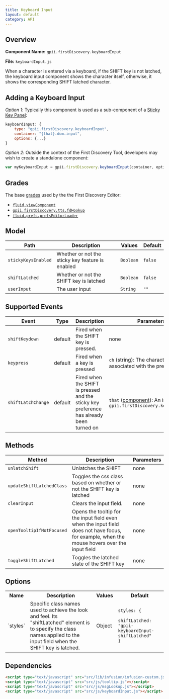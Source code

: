 ```yaml
---
title: Keyboard Input
layout: default
category: API
---
```


## Overview

**Component Name:** `gpii.firstDiscovery.keyboardInput`

**File:** `keyboardInput.js`

When a character is entered via a keyboard, if the SHIFT key is not latched,
the keyboard input component shows the character itself, otherwise, it shows
the corresponding SHIFT latched character.

## Adding a Keyboard Input

*Option 1*: Typically this component is used as a sub-component of a [Sticky Key Panel](stickyKeyPanel.md):
```javascript
keyboardInput: {
    type: "gpii.firstDiscovery.keyboardInput",
    container: "{that}.dom.input",
    options: {...}
}
```

*Option 2*: Outside the context of the First Discovery Tool, developers may wish to create a standalone component:
```javascript
var myKeyboardInput = gpii.firstDiscovery.keyboardInput(container, options);
```

## Grades

The base [grades](http://docs.fluidproject.org/infusion/development/ComponentGrades.html)
used by the the First Discovery Editor:

* [`fluid.viewComponent`](http://docs.fluidproject.org/infusion/development/ComponentGrades.html)
* [`gpii.firstDiscovery.tts.fdHookup`](tts-hookup.md)
* [`fluid.prefs.prefsEditorLoader`](http://docs.fluidproject.org/infusion/development/PreferencesEditor.html)

## Model

| Path   | Description | Values | Default |
|--------|-------------|--------|---------|
| `stickyKeysEnabled` | Whether or not the sticky key feature is enabled | `Boolean` |  `false` |
| `shiftLatched` | Whether or not the SHIFT key is latched | `Boolean` |  `false` |
| `userInput ` | The user input | `String` | `""`  |

## Supported Events

| Event  | Type |Description | Parameters |
|--------|------|------------|------------|
| `shiftKeydown` | default | Fired when the SHIFT key is pressed. | none |
| `keypress` | default | Fired when a key is pressed | `ch` (string): The character associated with the pressed key  |
| `shiftLatchChange ` | default | Fired when the SHIFT is pressed and the sticky key preference has already been turned on | `that` ([component](http://docs.fluidproject.org/infusion/development/UnderstandingInfusionComponents.html)): An instance of `gpii.firstDiscovery.keyboardInput`  |

## Methods

| Method | Description | Parameters |
|--------|-------------|------------|
| `unlatchShift` | Unlatches the SHIFT | none |
| `updateShiftLatchedClass` | Toggles the css class based on whether or not the SHIFT key is latched | none |
| `clearInput` | Clears the input field. | none |
| `openTooltipIfNotFocused` | Opens the tooltip for the input field even when the input field does not have focus, for example, when the mouse hovers over the input field | none |
| `toggleShiftLatched` | Toggles the latched state of the SHIFT key | none |


## Options

<table>
    <tr><th>Name</th><th>Description</th><th>Values</th><th>Default</th></tr>
    <tr>
        <td>`styles`</td>
        <td>Specific class names used to achieve the look and feel. Its "shiftLatched" element is to specify the class names applied to the input field when the SHIFT key is latched.</td>
        <td>Object</td>
        <td>
        <pre><code>styles: {
    shiftLatched: "gpii-keyboardInput-shiftLatched"
}</code></pre>
        </td>
    </tr>
</table>

## Dependencies

```html
<script type="text/javascript" src="src/lib/infusion/infusion-custom.js"></script>
<script type="text/javascript" src="src/js/tooltip.js"></script>
<script type="text/javascript" src="src/js/msgLookup.js"></script>
<script type="text/javascript" src="src/js/keyboardInput.js"></script>
```
